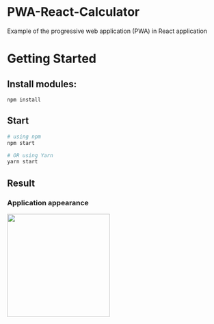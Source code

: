 # PWA-React-Calculator
Example of the progressive web application (PWA) in React application

# Getting Started

## Install modules:

```npm install```

## Start

```bash
# using npm
npm start

# OR using Yarn
yarn start
```
## Result

### Application appearance

<img src="https://github.com/zahoruiko/PWA-React-Calculator/blob/main/appLook/video.gif" width="240" />
